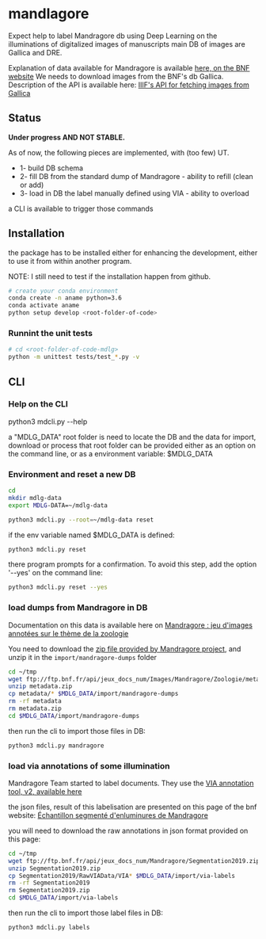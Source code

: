 # mandlagore

Expect help to label Mandragore db using Deep Learning on the illuminations of digitalized images of manuscripts
main DB of images are Gallica and DRE.

Explanation of data available for Mandragore is available [here, on the BNF website](http://api.bnf.fr/dumps-mandragore)
We needs to download images from the BNF's db Gallica. Description of the API is available here: [IIIF's API for fetching images from Gallica](http://api.bnf.fr/api-iiif-de-recuperation-des-images-de-gallica)

## Status

**Under progress AND NOT STABLE.**

As of now, the following pieces are implemented, with (too few) UT.

* 1- build DB schema
* 2- fill DB from the standard dump of Mandragore - ability to refill (clean or add)
* 3- load in DB the label manually defined using VIA - ability to overload

a CLI is available to trigger those commands

## Installation

the package has to be installed either for enhancing the development, either to use it from within another program.

NOTE: I still need to test if the installation happen from github.

```bash
# create your conda environment
conda create -n aname python=3.6
conda activate aname
python setup develop <root-folder-of-code>
```

### Runnint the unit tests

```bash
# cd <root-folder-of-code-mdlg>
python -m unittest tests/test_*.py -v
```

## CLI

### Help on the CLI

python3 mdcli.py --help

a "MDLG_DATA" root folder is need to locate the DB and the data for import, download or process
that root folder can be provided either as an option on the command line, or as a environment variable: $MDLG_DATA

### Environment and reset a new DB

```bash
cd
mkdir mdlg-data
export MDLG-DATA=~/mdlg-data
```

```bash
python3 mdcli.py --root=~/mdlg-data reset
```

if the env variable named $MDLG_DATA is defined:

```bash
python3 mdcli.py reset
```

there program prompts for a confirmation. To avoid this step, add the option '--yes' on the command line:

```bash
python3 mdcli.py reset --yes
```

### load dumps from Mandragore in DB

Documentation on this data is available here on [Mandragore : jeu d'images annotées sur le thème de la zoologie](http://api.bnf.fr/mandragore-jeu-dimages-annotees-sur-le-theme-de-la-zoologie)

You need to download the [zip file provided by Mandragore project](ftp://ftp.bnf.fr/api/jeux_docs_num/Images/Mandragore/Zoologie/metadata/metadata.zip), and unzip it in the `import/mandragore-dumps` folder

```bash
cd ~/tmp
wget ftp://ftp.bnf.fr/api/jeux_docs_num/Images/Mandragore/Zoologie/metadata/metadata.zip
unzip metadata.zip
cp metadata/* $MDLG_DATA/import/mandragore-dumps
rm -rf metadata
rm metadata.zip
cd $MDLG_DATA/import/mandragore-dumps
```

then run the cli to import those files in DB:

```bash
python3 mdcli.py mandragore
```

### load via annotations of some illumination

Mandragore Team started to label documents.
They use the [VIA annotation tool, v2, available here](http://www.robots.ox.ac.uk/~vgg/software/via/)

the json files, result of this labelisation are presented on this page of the bnf website: [Échantillon segmenté d'enluminures de Mandragore](http://api.bnf.fr/mandragore-echantillon-segmente-2019)

you will need to download the raw annotations in json format provided on this page:

```bash
cd ~/tmp
wget ftp://ftp.bnf.fr/api/jeux_docs_num/Mandragore/Segmentation2019.zip
unzip Segmentation2019.zip
cp Segmentation2019/RawVIAData/VIA* $MDLG_DATA/import/via-labels
rm -rf Segmentation2019
rm Segmentation2019.zip
cd $MDLG_DATA/import/via-labels
```

then run the cli to import those label files in DB:

```bash
python3 mdcli.py labels
```
